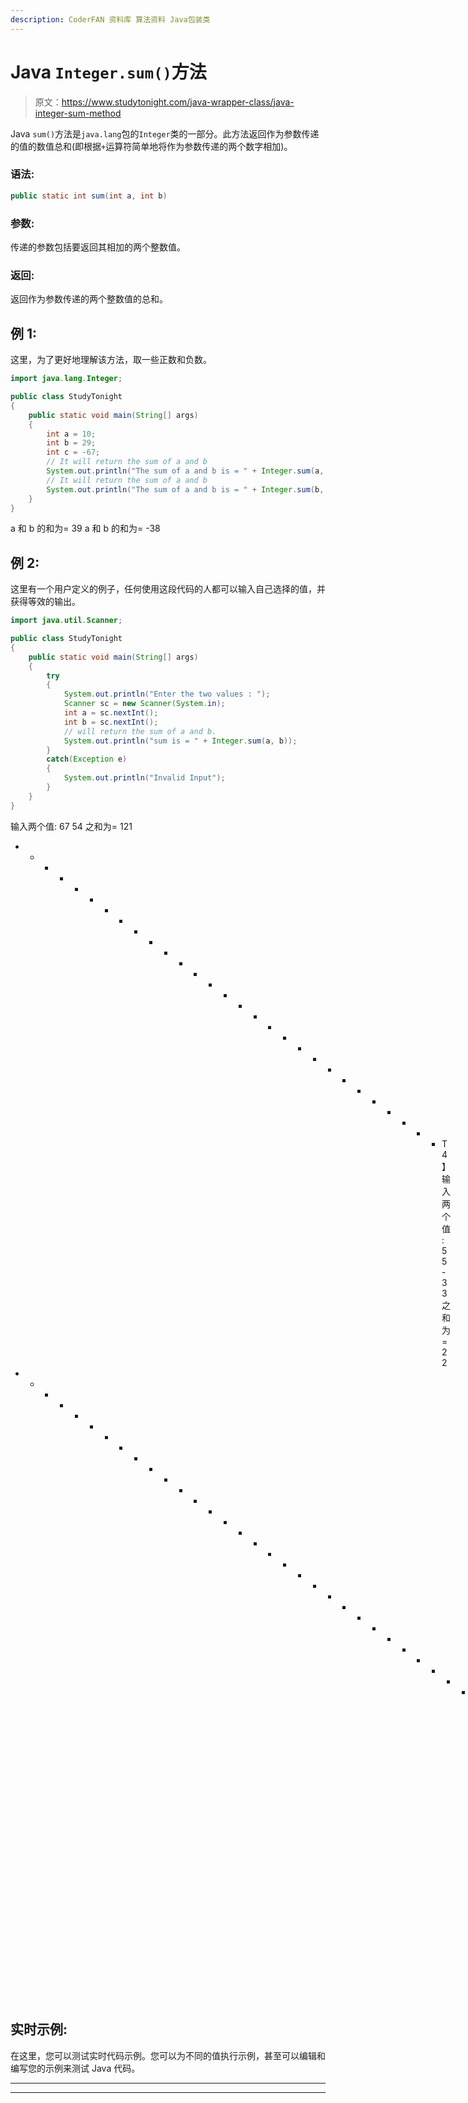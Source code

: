 ```yaml
---
description: CoderFAN 资料库 算法资料 Java包装类
---
```


# Java `Integer.sum()`方法

> 原文：<https://www.studytonight.com/java-wrapper-class/java-integer-sum-method>

Java `sum()`方法是`java.lang`包的`Integer`类的一部分。此方法返回作为参数传递的值的数值总和(即根据`+`运算符简单地将作为参数传递的两个数字相加)。

### 语法:

```java
public static int sum(int a, int b) 
```

### 参数:

传递的参数包括要返回其相加的两个整数值。

### 返回:

返回作为参数传递的两个整数值的总和。

## 例 1:

这里，为了更好地理解该方法，取一些正数和负数。

```java
import java.lang.Integer;

public class StudyTonight
{  
    public static void main(String[] args) 
    {          
        int a = 10;  
        int b = 29;  
        int c = -67;
        // It will return the sum of a and b
        System.out.println("The sum of a and b is = " + Integer.sum(a, b));  
        // It will return the sum of a and b
        System.out.println("The sum of a and b is = " + Integer.sum(b, c));  
    }  
}
```

a 和 b 的和为= 39
a 和 b 的和为= -38

## 例 2:

这里有一个用户定义的例子，任何使用这段代码的人都可以输入自己选择的值，并获得等效的输出。

```java
import java.util.Scanner;  

public class StudyTonight
{  
    public static void main(String[] args) 
    {  
        try
        {
            System.out.println("Enter the two values : ");  
            Scanner sc = new Scanner(System.in);  
            int a = sc.nextInt();  
            int b = sc.nextInt();  
            // will return the sum of a and b. 
            System.out.println("sum is = " + Integer.sum(a, b));  
        }
        catch(Exception e)
        {
            System.out.println("Invalid Input");
        }      
    }  
} 
```

输入两个值:
67 54
之和为= 121
* * * * * * * * * * * * * * * * * * * * * * * * * * * * * T4】输入两个值:
55 -33
之和为= 22
* * * * * * * * * * * * * * * * * * * * * * * * * * * * * * * * * * * * * * * *输入两个值:
0x56 0x767
无效输入

## 实时示例:

在这里，您可以测试实时代码示例。您可以为不同的值执行示例，甚至可以编辑和编写您的示例来测试 Java 代码。

* * *

* * *